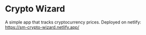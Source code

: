 # Crypto Wizard

A simple app that tracks cryptocurrency prices. Deployed on netlify: https://sm-crypto-wizard.netlify.app/
